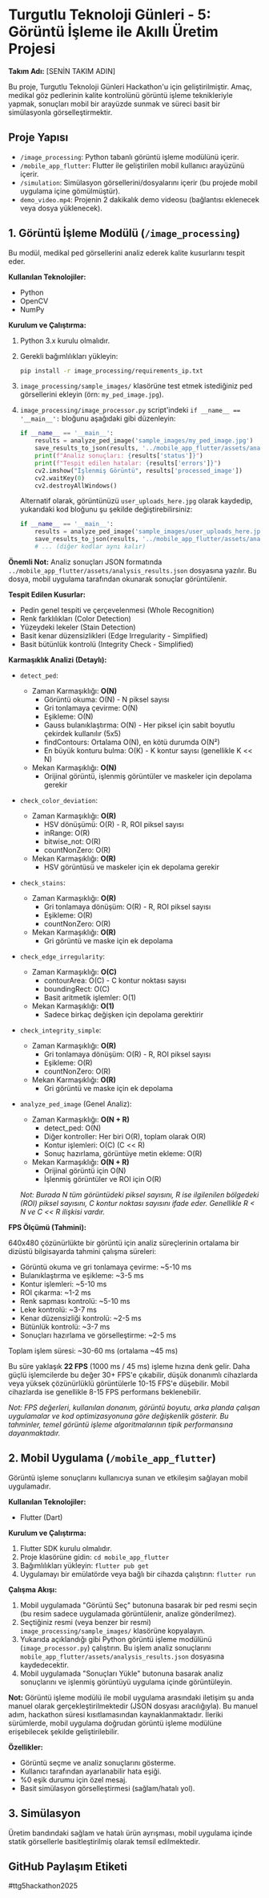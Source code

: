 # Turgutlu Teknoloji Günleri - 5: Görüntü İşleme ile Akıllı Üretim Projesi

**Takım Adı:** [SENİN TAKIM ADIN]

Bu proje, Turgutlu Teknoloji Günleri Hackathon'u için geliştirilmiştir. Amaç, medikal göz pedlerinin kalite kontrolünü görüntü işleme teknikleriyle yapmak, sonuçları mobil bir arayüzde sunmak ve süreci basit bir simülasyonla görselleştirmektir.

## Proje Yapısı

- `/image_processing`: Python tabanlı görüntü işleme modülünü içerir.
- `/mobile_app_flutter`: Flutter ile geliştirilen mobil kullanıcı arayüzünü içerir.
- `/simulation`: Simülasyon görsellerini/dosyalarını içerir (bu projede mobil uygulama içine gömülmüştür).
- `demo_video.mp4`: Projenin 2 dakikalık demo videosu (bağlantısı eklenecek veya dosya yüklenecek).

## 1. Görüntü İşleme Modülü (`/image_processing`)

Bu modül, medikal ped görsellerini analiz ederek kalite kusurlarını tespit eder.

**Kullanılan Teknolojiler:**
- Python
- OpenCV
- NumPy

**Kurulum ve Çalıştırma:**
1. Python 3.x kurulu olmalıdır.
2. Gerekli bağımlılıkları yükleyin:
   ```bash
   pip install -r image_processing/requirements_ip.txt
   ```
3. `image_processing/sample_images/` klasörüne test etmek istediğiniz ped görsellerini ekleyin (örn: `my_ped_image.jpg`).
4. `image_processing/image_processor.py` script'indeki `if __name__ == '__main__':` bloğunu aşağıdaki gibi düzenleyin:
   ```python
   if __name__ == '__main__':
       results = analyze_ped_image('sample_images/my_ped_image.jpg')  # Kendi dosya adınızı buraya yazın
       save_results_to_json(results, '../mobile_app_flutter/assets/analysis_results.json')
       print(f"Analiz sonuçları: {results['status']}")
       print(f"Tespit edilen hatalar: {results['errors']}")
       cv2.imshow("İşlenmiş Görüntü", results['processed_image'])
       cv2.waitKey(0)
       cv2.destroyAllWindows()
   ```
   
   Alternatif olarak, görüntünüzü `user_uploads_here.jpg` olarak kaydedip, yukarıdaki kod bloğunu şu şekilde değiştirebilirsiniz:
   ```python
   if __name__ == '__main__':
       results = analyze_ped_image('sample_images/user_uploads_here.jpg')  # Sabit dosya adı
       save_results_to_json(results, '../mobile_app_flutter/assets/analysis_results.json')
       # ... (diğer kodlar aynı kalır)
   ```

**Önemli Not:** Analiz sonuçları JSON formatında `../mobile_app_flutter/assets/analysis_results.json` dosyasına yazılır. Bu dosya, mobil uygulama tarafından okunarak sonuçlar görüntülenir.

**Tespit Edilen Kusurlar:**
- Pedin genel tespiti ve çerçevelenmesi (Whole Recognition)
- Renk farklılıkları (Color Detection)
- Yüzeydeki lekeler (Stain Detection)
- Basit kenar düzensizlikleri (Edge Irregularity - Simplified)
- Basit bütünlük kontrolü (Integrity Check - Simplified)

**Karmaşıklık Analizi (Detaylı):**

*   `detect_ped`: 
    * Zaman Karmaşıklığı: **O(N)**
      * Görüntü okuma: O(N) - N piksel sayısı
      * Gri tonlamaya çevirme: O(N)
      * Eşikleme: O(N)
      * Gauss bulanıklaştırma: O(N) - Her piksel için sabit boyutlu çekirdek kullanılır (5x5)
      * findContours: Ortalama O(N), en kötü durumda O(N²)
      * En büyük konturu bulma: O(K) - K kontur sayısı (genellikle K << N)
    * Mekan Karmaşıklığı: **O(N)**
      * Orijinal görüntü, işlenmiş görüntüler ve maskeler için depolama gerekir

*   `check_color_deviation`:
    * Zaman Karmaşıklığı: **O(R)**
      * HSV dönüşümü: O(R) - R, ROI piksel sayısı
      * inRange: O(R)
      * bitwise_not: O(R)
      * countNonZero: O(R)
    * Mekan Karmaşıklığı: **O(R)**
      * HSV görüntüsü ve maskeler için ek depolama gerekir

*   `check_stains`:
    * Zaman Karmaşıklığı: **O(R)**
      * Gri tonlamaya dönüşüm: O(R) - R, ROI piksel sayısı
      * Eşikleme: O(R)
      * countNonZero: O(R)
    * Mekan Karmaşıklığı: **O(R)**
      * Gri görüntü ve maske için ek depolama

*   `check_edge_irregularity`:
    * Zaman Karmaşıklığı: **O(C)**
      * contourArea: O(C) - C kontur noktası sayısı
      * boundingRect: O(C)
      * Basit aritmetik işlemler: O(1)
    * Mekan Karmaşıklığı: **O(1)**
      * Sadece birkaç değişken için depolama gerektirir

*   `check_integrity_simple`:
    * Zaman Karmaşıklığı: **O(R)**
      * Gri tonlamaya dönüşüm: O(R) - R, ROI piksel sayısı
      * Eşikleme: O(R)
      * countNonZero: O(R)
    * Mekan Karmaşıklığı: **O(R)**
      * Gri görüntü ve maske için ek depolama

*   `analyze_ped_image` (Genel Analiz):
    * Zaman Karmaşıklığı: **O(N + R)**
      * detect_ped: O(N)
      * Diğer kontroller: Her biri O(R), toplam olarak O(R)
      * Kontur işlemleri: O(C) (C << R)
      * Sonuç hazırlama, görüntüye metin ekleme: O(R)
    * Mekan Karmaşıklığı: **O(N + R)**
      * Orijinal görüntü için O(N)
      * İşlenmiş görüntüler ve ROI için O(R)

    *Not: Burada N tüm görüntüdeki piksel sayısını, R ise ilgilenilen bölgedeki (ROI) piksel sayısını, C kontur noktası sayısını ifade eder. Genellikle R < N ve C << R ilişkisi vardır.*

**FPS Ölçümü (Tahmini):**

640x480 çözünürlükte bir görüntü için analiz süreçlerinin ortalama bir dizüstü bilgisayarda tahmini çalışma süreleri:

- Görüntü okuma ve gri tonlamaya çevirme: ~5-10 ms
- Bulanıklaştırma ve eşikleme: ~3-5 ms
- Kontur işlemleri: ~5-10 ms
- ROI çıkarma: ~1-2 ms
- Renk sapması kontrolü: ~5-10 ms
- Leke kontrolü: ~3-7 ms
- Kenar düzensizliği kontrolü: ~2-5 ms
- Bütünlük kontrolü: ~3-7 ms
- Sonuçları hazırlama ve görselleştirme: ~2-5 ms

Toplam işlem süresi: ~30-60 ms (ortalama ~45 ms)

Bu süre yaklaşık **22 FPS** (1000 ms / 45 ms) işleme hızına denk gelir. Daha güçlü işlemcilerde bu değer 30+ FPS'e çıkabilir, düşük donanımlı cihazlarda veya yüksek çözünürlüklü görüntülerle 10-15 FPS'e düşebilir. Mobil cihazlarda ise genellikle 8-15 FPS performans beklenebilir.

*Not: FPS değerleri, kullanılan donanım, görüntü boyutu, arka planda çalışan uygulamalar ve kod optimizasyonuna göre değişkenlik gösterir. Bu tahminler, temel görüntü işleme algoritmalarının tipik performansına dayanmaktadır.*

## 2. Mobil Uygulama (`/mobile_app_flutter`)

Görüntü işleme sonuçlarını kullanıcıya sunan ve etkileşim sağlayan mobil uygulamadır.

**Kullanılan Teknolojiler:**
- Flutter (Dart)

**Kurulum ve Çalıştırma:**
1. Flutter SDK kurulu olmalıdır.
2. Proje klasörüne gidin: `cd mobile_app_flutter`
3. Bağımlılıkları yükleyin: `flutter pub get`
4. Uygulamayı bir emülatörde veya bağlı bir cihazda çalıştırın: `flutter run`

**Çalışma Akışı:**
1. Mobil uygulamada "Görüntü Seç" butonuna basarak bir ped resmi seçin (bu resim sadece uygulamada görüntülenir, analize gönderilmez).
2. Seçtiğiniz resmi (veya benzer bir resmi) `image_processing/sample_images/` klasörüne kopyalayın.
3. Yukarıda açıklandığı gibi Python görüntü işleme modülünü (`image_processor.py`) çalıştırın. Bu işlem analiz sonuçlarını `mobile_app_flutter/assets/analysis_results.json` dosyasına kaydedecektir.
4. Mobil uygulamada "Sonuçları Yükle" butonuna basarak analiz sonuçlarını ve işlenmiş görüntüyü uygulama içinde görüntüleyin.

**Not:** Görüntü işleme modülü ile mobil uygulama arasındaki iletişim şu anda manuel olarak gerçekleştirilmektedir (JSON dosyası aracılığıyla). Bu manuel adım, hackathon süresi kısıtlamasından kaynaklanmaktadır. İleriki sürümlerde, mobil uygulama doğrudan görüntü işleme modülüne erişebilecek şekilde geliştirilebilir.

**Özellikler:**
- Görüntü seçme ve analiz sonuçlarını gösterme.
- Kullanıcı tarafından ayarlanabilir hata eşiği.
- %0 eşik durumu için özel mesaj.
- Basit simülasyon görselleştirmesi (sağlam/hatalı yol).

## 3. Simülasyon

Üretim bandındaki sağlam ve hatalı ürün ayrışması, mobil uygulama içinde statik görsellerle basitleştirilmiş olarak temsil edilmektedir.

## GitHub Paylaşım Etiketi
#ttg5hackathon2025 